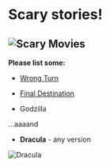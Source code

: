 #  Scary stories!

![Scary Movies](https://images-na.ssl-images-amazon.com/images/I/515SY9Y9YDL._SX316_BO1,204,203,200_.jpg)
---
**Please list some:** 

- [Wrong Turn](https://www.imdb.com/title/tt0295700/)

- [Final Destination](https://www.imdb.com/title/tt0195714/)

- Godzilla

...aaaand

- **Dracula** - any version

![Dracula](https://upload.wikimedia.org/wikipedia/en/7/70/Bram_Stoker%27s_Draula_%281992_film%29.jpg)
